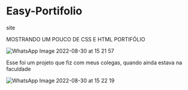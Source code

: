 # Easy-Portifolio
site 

MOSTRANDO UM POUCO DE CSS E HTML
PORTIFÓLIO

![WhatsApp Image 2022-08-30 at 15 21 57](https://user-images.githubusercontent.com/111598752/187514006-8f06226b-908a-493f-948b-c216f0168587.jpeg)


Esse foi um projeto que fiz com meus colegas, quando ainda estava na faculdade


![WhatsApp Image 2022-08-30 at 15 22 19](https://user-images.githubusercontent.com/111598752/187514031-198f85ca-a0fe-4cec-8620-acf2f547389f.jpeg)
